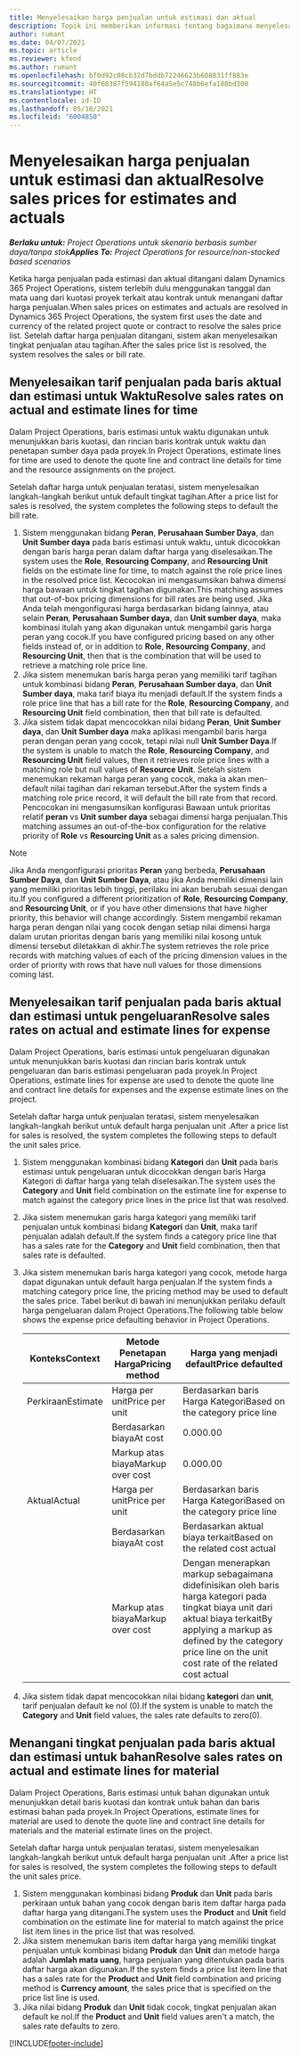 ```yaml
---
title: Menyelesaikan harga penjualan untuk estimasi dan aktual
description: Topik ini memberikan informasi tentang bagaimana menyelesaikan tarif penjualan untuk estimasi dan aktual.
author: rumant
ms.date: 04/07/2021
ms.topic: article
ms.reviewer: kfend
ms.author: rumant
ms.openlocfilehash: bf0d92c08cb32d7bddb72246623b608831ff883e
ms.sourcegitcommit: 40f68387f594180af64a5e5c748b6efa188bd300
ms.translationtype: HT
ms.contentlocale: id-ID
ms.lasthandoff: 05/10/2021
ms.locfileid: "6004850"
---
```

# <a name="resolve-sales-prices-for-estimates-and-actuals"></a><span data-ttu-id="7abed-103">Menyelesaikan harga penjualan untuk estimasi dan aktual</span><span class="sxs-lookup"><span data-stu-id="7abed-103">Resolve sales prices for estimates and actuals</span></span>

<span data-ttu-id="7abed-104">_**Berlaku untuk:** Project Operations untuk skenario berbasis sumber daya/tanpa stok_</span><span class="sxs-lookup"><span data-stu-id="7abed-104">_**Applies To:** Project Operations for resource/non-stocked based scenarios_</span></span>

<span data-ttu-id="7abed-105">Ketika harga penjualan pada estimasi dan aktual ditangani dalam Dynamics 365 Project Operations, sistem terlebih dulu menggunakan tanggal dan mata uang dari kuotasi proyek terkait atau kontrak untuk menangani daftar harga penjualan.</span><span class="sxs-lookup"><span data-stu-id="7abed-105">When sales prices on estimates and actuals are resolved in Dynamics 365 Project Operations, the system first uses the date and currency of the related project quote or contract to resolve the sales price list.</span></span> <span data-ttu-id="7abed-106">Setelah daftar harga penjualan ditangani, sistem akan menyelesaikan tingkat penjualan atau tagihan.</span><span class="sxs-lookup"><span data-stu-id="7abed-106">After the sales price list is resolved, the system resolves the sales or bill rate.</span></span>

## <a name="resolve-sales-rates-on-actual-and-estimate-lines-for-time"></a><span data-ttu-id="7abed-107">Menyelesaikan tarif penjualan pada baris aktual dan estimasi untuk Waktu</span><span class="sxs-lookup"><span data-stu-id="7abed-107">Resolve sales rates on actual and estimate lines for time</span></span>

<span data-ttu-id="7abed-108">Dalam Project Operations, baris estimasi untuk waktu digunakan untuk menunjukkan baris kuotasi, dan rincian baris kontrak untuk waktu dan penetapan sumber daya pada proyek.</span><span class="sxs-lookup"><span data-stu-id="7abed-108">In Project Operations, estimate lines for time are used to denote the quote line and contract line details for time and the resource assignments on the project.</span></span>

<span data-ttu-id="7abed-109">Setelah daftar harga untuk penjualan teratasi, sistem menyelesaikan langkah-langkah berikut untuk default tingkat tagihan.</span><span class="sxs-lookup"><span data-stu-id="7abed-109">After a price list for sales is resolved, the system completes the following steps to default the bill rate.</span></span>

1. <span data-ttu-id="7abed-110">Sistem menggunakan bidang **Peran**, **Perusahaan Sumber Daya**, dan **Unit Sumber daya** pada baris estimasi untuk waktu, untuk dicocokkan dengan baris harga peran dalam daftar harga yang diselesaikan.</span><span class="sxs-lookup"><span data-stu-id="7abed-110">The system uses the **Role**, **Resourcing Company**, and **Resourcing Unit** fields on the estimate line for time, to match against the role price lines in the resolved price list.</span></span> <span data-ttu-id="7abed-111">Kecocokan ini mengasumsikan bahwa dimensi harga bawaan untuk tingkat tagihan digunakan.</span><span class="sxs-lookup"><span data-stu-id="7abed-111">This matching assumes that out-of-box pricing dimensions for bill rates are being used.</span></span> <span data-ttu-id="7abed-112">Jika Anda telah mengonfigurasi harga berdasarkan bidang lainnya, atau selain **Peran**, **Perusahaan Sumber daya**, dan **Unit sumber daya**, maka kombinasi itulah yang akan digunakan untuk mengambil garis harga peran yang cocok.</span><span class="sxs-lookup"><span data-stu-id="7abed-112">If you have configured pricing based on any other fields instead of, or in addition to **Role**, **Resourcing Company**, and **Resourcing Unit**, then that is the combination that will be used to retrieve a matching role price line.</span></span>
2. <span data-ttu-id="7abed-113">Jika sistem menemukan baris harga peran yang memiliki tarif tagihan untuk kombinasi bidang **Peran**, **Perusahaan Sumber daya**, dan **Unit Sumber daya**, maka tarif biaya itu menjadi default.</span><span class="sxs-lookup"><span data-stu-id="7abed-113">If the system finds a role price line that has a bill rate for the **Role**, **Resourcing Company**, and **Resourcing Unit** field combination, then that bill rate is defaulted.</span></span>
3. <span data-ttu-id="7abed-114">Jika sistem tidak dapat mencocokkan nilai bidang **Peran**, **Unit Sumber daya**, dan **Unit Sumber daya** maka aplikasi mengambil baris harga peran dengan peran yang cocok, tetapi nilai null **Unit Sumber Daya**.</span><span class="sxs-lookup"><span data-stu-id="7abed-114">If the system is unable to match the **Role**, **Resourcing Company**, and **Resourcing Unit** field values, then it retrieves role price lines with a matching role but null values of **Resource Unit**.</span></span> <span data-ttu-id="7abed-115">Setelah sistem menemukan rekaman harga peran yang cocok, maka ia akan men-default nilai tagihan dari rekaman tersebut.</span><span class="sxs-lookup"><span data-stu-id="7abed-115">After the system finds a matching role price record, it will default the bill rate from that record.</span></span> <span data-ttu-id="7abed-116">Pencocokan ini mengasumsikan konfigurasi Bawaan untuk prioritas relatif **peran** vs **Unit sumber daya** sebagai dimensi harga penjualan.</span><span class="sxs-lookup"><span data-stu-id="7abed-116">This matching assumes an out-of-the-box configuration for the relative priority of **Role** vs **Resourcing Unit** as a sales pricing dimension.</span></span>

> [!NOTE]
> <span data-ttu-id="7abed-117">Jika Anda mengonfigurasi prioritas **Peran** yang berbeda, **Perusahaan Sumber Daya**, dan **Unit Sumber Daya**, atau jika Anda memiliki dimensi lain yang memiliki prioritas lebih tinggi, perilaku ini akan berubah sesuai dengan itu.</span><span class="sxs-lookup"><span data-stu-id="7abed-117">If you configured a different prioritization of **Role**, **Resourcing Company**, and **Resourcing Unit**, or if you have other dimensions that have higher priority, this behavior will change accordingly.</span></span> <span data-ttu-id="7abed-118">Sistem mengambil rekaman harga peran dengan nilai yang cocok dengan setiap nilai dimensi harga dalam urutan prioritas dengan baris yang memiliki nilai kosong untuk dimensi tersebut diletakkan di akhir.</span><span class="sxs-lookup"><span data-stu-id="7abed-118">The system retrieves the role price records with matching values of each of the pricing dimension values in the order of priority with rows that have null values for those dimensions coming last.</span></span>

## <a name="resolve-sales-rates-on-actual-and-estimate-lines-for-expense"></a><span data-ttu-id="7abed-119">Menyelesaikan tarif penjualan pada baris aktual dan estimasi untuk pengeluaran</span><span class="sxs-lookup"><span data-stu-id="7abed-119">Resolve sales rates on actual and estimate lines for expense</span></span>

<span data-ttu-id="7abed-120">Dalam Project Operations, baris estimasi untuk pengeluaran digunakan untuk menunjukkan baris kuotasi dan rincian baris kontrak untuk pengeluaran dan baris estimasi pengeluaran pada proyek.</span><span class="sxs-lookup"><span data-stu-id="7abed-120">In Project Operations, estimate lines for expense are used to denote the quote line and contract line details for expenses and the expense estimate lines on the project.</span></span>

<span data-ttu-id="7abed-121">Setelah daftar harga untuk penjualan teratasi, sistem menyelesaikan langkah-langkah berikut untuk default harga penjualan unit .</span><span class="sxs-lookup"><span data-stu-id="7abed-121">After a price list for sales is resolved, the system completes the following steps to default the unit sales price.</span></span>

1. <span data-ttu-id="7abed-122">Sistem menggunakan kombinasi bidang **Kategori** dan **Unit** pada baris estimasi untuk pengeluaran untuk dicocokkan dengan baris Harga Kategori di daftar harga yang telah diselesaikan.</span><span class="sxs-lookup"><span data-stu-id="7abed-122">The system uses the **Category** and **Unit** field combination on the estimate line for expense to match against the category price lines in the price list that was resolved.</span></span>
2. <span data-ttu-id="7abed-123">Jika sistem menemukan garis harga kategori yang memiliki tarif penjualan untuk kombinasi bidang **Kategori** dan **Unit**, maka tarif penjualan adalah default.</span><span class="sxs-lookup"><span data-stu-id="7abed-123">If the system finds a category price line that has a sales rate for the **Category** and **Unit** field combination, then that sales rate is defaulted.</span></span>
3. <span data-ttu-id="7abed-124">Jika sistem menemukan baris harga kategori yang cocok, metode harga dapat digunakan untuk default harga penjualan.</span><span class="sxs-lookup"><span data-stu-id="7abed-124">If the system finds a matching category price line, the pricing method may be used to default the sales price.</span></span> <span data-ttu-id="7abed-125">Tabel berikut di bawah ini menunjukkan perilaku default harga pengeluaran dalam Project Operations.</span><span class="sxs-lookup"><span data-stu-id="7abed-125">The following table below shows the expense price defaulting behavior in Project Operations.</span></span>

    | <span data-ttu-id="7abed-126">Konteks</span><span class="sxs-lookup"><span data-stu-id="7abed-126">Context</span></span> | <span data-ttu-id="7abed-127">Metode Penetapan Harga</span><span class="sxs-lookup"><span data-stu-id="7abed-127">Pricing method</span></span> | <span data-ttu-id="7abed-128">Harga yang menjadi default</span><span class="sxs-lookup"><span data-stu-id="7abed-128">Price defaulted</span></span> |
    | --- | --- | --- |
    | <span data-ttu-id="7abed-129">Perkiraan</span><span class="sxs-lookup"><span data-stu-id="7abed-129">Estimate</span></span> | <span data-ttu-id="7abed-130">Harga per unit</span><span class="sxs-lookup"><span data-stu-id="7abed-130">Price per unit</span></span> | <span data-ttu-id="7abed-131">Berdasarkan baris Harga Kategori</span><span class="sxs-lookup"><span data-stu-id="7abed-131">Based on the category price line</span></span> |
    | &nbsp; | <span data-ttu-id="7abed-132">Berdasarkan biaya</span><span class="sxs-lookup"><span data-stu-id="7abed-132">At cost</span></span> | <span data-ttu-id="7abed-133">0.00</span><span class="sxs-lookup"><span data-stu-id="7abed-133">0.00</span></span> |
    | &nbsp; | <span data-ttu-id="7abed-134">Markup atas biaya</span><span class="sxs-lookup"><span data-stu-id="7abed-134">Markup over cost</span></span> | <span data-ttu-id="7abed-135">0.00</span><span class="sxs-lookup"><span data-stu-id="7abed-135">0.00</span></span> |
    | <span data-ttu-id="7abed-136">Aktual</span><span class="sxs-lookup"><span data-stu-id="7abed-136">Actual</span></span> | <span data-ttu-id="7abed-137">Harga per unit</span><span class="sxs-lookup"><span data-stu-id="7abed-137">Price per unit</span></span> | <span data-ttu-id="7abed-138">Berdasarkan baris Harga Kategori</span><span class="sxs-lookup"><span data-stu-id="7abed-138">Based on the category price line</span></span> |
    | &nbsp; | <span data-ttu-id="7abed-139">Berdasarkan biaya</span><span class="sxs-lookup"><span data-stu-id="7abed-139">At cost</span></span> | <span data-ttu-id="7abed-140">Berdasarkan aktual biaya terkait</span><span class="sxs-lookup"><span data-stu-id="7abed-140">Based on the related cost actual</span></span> |
    | &nbsp; | <span data-ttu-id="7abed-141">Markup atas biaya</span><span class="sxs-lookup"><span data-stu-id="7abed-141">Markup over cost</span></span> | <span data-ttu-id="7abed-142">Dengan menerapkan markup sebagaimana didefinisikan oleh baris harga kategori pada tingkat biaya unit dari aktual biaya terkait</span><span class="sxs-lookup"><span data-stu-id="7abed-142">By applying a markup as defined by the category price line on the unit cost rate of the related cost actual</span></span> |

4. <span data-ttu-id="7abed-143">Jika sistem tidak dapat mencocokkan nilai bidang **kategori** dan **unit**, tarif penjualan default ke nol (0).</span><span class="sxs-lookup"><span data-stu-id="7abed-143">If the system is unable to match the **Category** and **Unit** field values, the sales rate defaults to zero(0).</span></span>

## <a name="resolve-sales-rates-on-actual-and-estimate-lines-for-material"></a><span data-ttu-id="7abed-144">Menangani tingkat penjualan pada baris aktual dan estimasi untuk bahan</span><span class="sxs-lookup"><span data-stu-id="7abed-144">Resolve sales rates on actual and estimate lines for material</span></span>

<span data-ttu-id="7abed-145">Dalam Project Operations, Baris estimasi untuk bahan digunakan untuk menunjukkan detail baris kuotasi dan kontrak untuk bahan dan baris estimasi bahan pada proyek.</span><span class="sxs-lookup"><span data-stu-id="7abed-145">In Project Operations, estimate lines for material are used to denote the quote line and contract line details for materials and the material estimate lines on the project.</span></span>

<span data-ttu-id="7abed-146">Setelah daftar harga untuk penjualan teratasi, sistem menyelesaikan langkah-langkah berikut untuk default harga penjualan unit .</span><span class="sxs-lookup"><span data-stu-id="7abed-146">After a price list for sales is resolved, the system completes the following steps to default the unit sales price.</span></span>

1. <span data-ttu-id="7abed-147">Sistem menggunakan kombinasi bidang **Produk** dan **Unit** pada baris perkiraan untuk bahan yang cocok dengan baris item daftar harga pada daftar harga yang ditangani.</span><span class="sxs-lookup"><span data-stu-id="7abed-147">The system uses the **Product** and **Unit** field combination on the estimate line for material to match against the price list item lines in the price list that was resolved.</span></span>
2. <span data-ttu-id="7abed-148">Jika sistem menemukan baris item daftar harga yang memiliki tingkat penjualan untuk kombinasi bidang **Produk** dan **Unit** dan metode harga adalah **Jumlah mata uang**, harga penjualan yang ditentukan pada baris daftar harga akan digunakan.</span><span class="sxs-lookup"><span data-stu-id="7abed-148">If the system finds a price list item line that has a sales rate for the **Product** and **Unit** field combination and pricing method is **Currency amount**, the sales price that is specified on the price list line is used.</span></span>
3. <span data-ttu-id="7abed-149">Jika nilai bidang **Produk** dan **Unit** tidak cocok, tingkat penjualan akan default ke nol.</span><span class="sxs-lookup"><span data-stu-id="7abed-149">If the **Product** and **Unit** field values aren't a match, the sales rate defaults to zero.</span></span>



[!INCLUDE[footer-include](../includes/footer-banner.md)]
